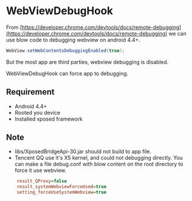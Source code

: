 # WebViewDebugHook

From [https://developer.chrome.com/devtools/docs/remote-debugging](https://developer.chrome.com/devtools/docs/remote-debugging) we can use blow code to debugging webview on android 4.4+.

```java
WebView.setWebContentsDebuggingEnabled(true);
```
But the most app are third parties, webview debugging is disabled. 

WebViewDebugHook can force app to debugging.

## Requirement
- Android 4.4+
- Rooted you device
- Installed xposed framework

## Note
- libs/XposedBridgeApi-30.jar should not build to app file.
- Tencent QQ use it's X5 kernel, and could not debugging directly. You can make a file debug.conf with blow content on the root directory to force it use webview.

```ini
    result_QProxy=false
    result_systemWebviewForceUsed=true
    setting_forceUseSystemWebview=true
```

